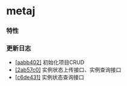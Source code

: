 # metaj

### 特性

### 更新日志
- [[aabb402]](https://github.com/tiiaan/metaj/commit/aabb40200fd641cb096d4814ab36eb49df0458ae) 初始化项目CRUD
- [[2ab57c0]](https://github.com/tiiaan/metaj/commit/2ab57c0bd04097f8d57f41f300c00c073caeb18c) 实例状态上传接口、实例查询接口
- [[c6de431]](https://github.com/tiiaan/metaj/commit/c6de4310782ff13a10c935e3a0a7d1e21211c4af) 实例状态查询接口
